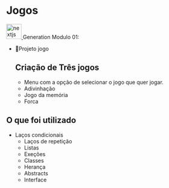 # Jogos
<a href="https://www.java.com/" target="_blank" rel="noreferrer"> <img src="https://cdn.worldvectorlogo.com/logos/java-14.svg" alt="nextjs" width="40" height="40"/> </a>
Generation Modulo 01:

- 🎲Projeto jogo
  ## Criação de Três jogos
  - Menu com a opção de selecionar o jogo que quer jogar.
   - Adivinhação
   - Jogo da memória
   - Forca

## O que foi utilizado
 - Laços condicionais
    - Laços de repetição
    - Listas
    - Exeções
    - Classes
    - Herança 
    - Abstracts
    - Interface


